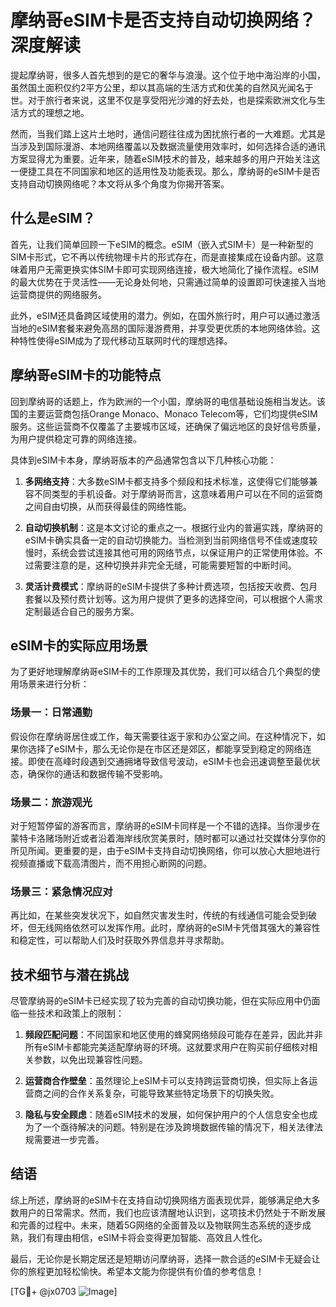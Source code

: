 # 摩纳哥eSIM卡是否支持自动切换网络？深度解读

提起摩纳哥，很多人首先想到的是它的奢华与浪漫。这个位于地中海沿岸的小国，虽然国土面积仅约2平方公里，却以其高端的生活方式和优美的自然风光闻名于世。对于旅行者来说，这里不仅是享受阳光沙滩的好去处，也是探索欧洲文化与生活方式的理想之地。

然而，当我们踏上这片土地时，通信问题往往成为困扰旅行者的一大难题。尤其是当涉及到国际漫游、本地网络覆盖以及数据流量使用效率时，如何选择合适的通讯方案显得尤为重要。近年来，随着eSIM技术的普及，越来越多的用户开始关注这一便捷工具在不同国家和地区的适用性及功能表现。那么，摩纳哥的eSIM卡是否支持自动切换网络呢？本文将从多个角度为你揭开答案。

## 什么是eSIM？

首先，让我们简单回顾一下eSIM的概念。eSIM（嵌入式SIM卡）是一种新型的SIM卡形式，它不再以传统物理卡片的形式存在，而是直接集成在设备内部。这意味着用户无需更换实体SIM卡即可实现网络连接，极大地简化了操作流程。eSIM的最大优势在于灵活性——无论身处何地，只需通过简单的设置即可快速接入当地运营商提供的网络服务。

此外，eSIM还具备跨区域使用的潜力。例如，在国外旅行时，用户可以通过激活当地的eSIM套餐来避免高昂的国际漫游费用，并享受更优质的本地网络体验。这种特性使得eSIM成为了现代移动互联网时代的理想选择。

## 摩纳哥eSIM卡的功能特点

回到摩纳哥的话题上，作为欧洲的一个小国，摩纳哥的电信基础设施相当发达。该国的主要运营商包括Orange Monaco、Monaco Telecom等，它们均提供eSIM服务。这些运营商不仅覆盖了主要城市区域，还确保了偏远地区的良好信号质量，为用户提供稳定可靠的网络连接。

具体到eSIM卡本身，摩纳哥版本的产品通常包含以下几种核心功能：

1. **多网络支持**：大多数eSIM卡都支持多个频段和技术标准，这使得它们能够兼容不同类型的手机设备。对于摩纳哥而言，这意味着用户可以在不同的运营商之间自由切换，从而获得最佳的网络性能。

2. **自动切换机制**：这是本文讨论的重点之一。根据行业内的普遍实践，摩纳哥的eSIM卡确实具备一定的自动切换能力。当检测到当前网络信号不佳或速度较慢时，系统会尝试连接其他可用的网络节点，以保证用户的正常使用体验。不过需要注意的是，这种切换并非完全无缝，可能需要短暂的中断时间。

3. **灵活计费模式**：摩纳哥的eSIM卡提供了多种计费选项，包括按天收费、包月套餐以及预付费计划等。这为用户提供了更多的选择空间，可以根据个人需求定制最适合自己的服务方案。

## eSIM卡的实际应用场景

为了更好地理解摩纳哥eSIM卡的工作原理及其优势，我们可以结合几个典型的使用场景来进行分析：

### 场景一：日常通勤

假设你在摩纳哥居住或工作，每天需要往返于家和办公室之间。在这种情况下，如果你选择了eSIM卡，那么无论你是在市区还是郊区，都能享受到稳定的网络连接。即使在高峰时段遇到交通拥堵导致信号波动，eSIM卡也会迅速调整至最优状态，确保你的通话和数据传输不受影响。

### 场景二：旅游观光

对于短暂停留的游客而言，摩纳哥的eSIM卡同样是一个不错的选择。当你漫步在蒙特卡洛赌场附近或者沿着海岸线欣赏美景时，随时都可以通过社交媒体分享你的所见所闻。更重要的是，由于eSIM卡支持自动切换网络，你可以放心大胆地进行视频直播或下载高清图片，而不用担心断网的问题。

### 场景三：紧急情况应对

再比如，在某些突发状况下，如自然灾害发生时，传统的有线通信可能会受到破坏，但无线网络依然可以发挥作用。此时，摩纳哥的eSIM卡凭借其强大的兼容性和稳定性，可以帮助人们及时获取外界信息并寻求帮助。

## 技术细节与潜在挑战

尽管摩纳哥的eSIM卡已经实现了较为完善的自动切换功能，但在实际应用中仍面临一些技术和政策上的限制：

1. **频段匹配问题**：不同国家和地区使用的蜂窝网络频段可能存在差异，因此并非所有eSIM卡都能完美适配摩纳哥的环境。这就要求用户在购买前仔细核对相关参数，以免出现兼容性问题。

2. **运营商合作壁垒**：虽然理论上eSIM卡可以支持跨运营商切换，但实际上各运营商之间的合作关系复杂，可能导致某些特定场景下的切换失败。

3. **隐私与安全顾虑**：随着eSIM技术的发展，如何保护用户的个人信息安全也成为了一个亟待解决的问题。特别是在涉及跨境数据传输的情况下，相关法律法规需要进一步完善。

## 结语

综上所述，摩纳哥的eSIM卡在支持自动切换网络方面表现优异，能够满足绝大多数用户的日常需求。然而，我们也应该清醒地认识到，这项技术仍然处于不断发展和完善的过程中。未来，随着5G网络的全面普及以及物联网生态系统的逐步成熟，我们有理由相信，eSIM卡将会变得更加智能、高效且人性化。

最后，无论你是长期定居还是短期访问摩纳哥，选择一款合适的eSIM卡无疑会让你的旅程更加轻松愉快。希望本文能为你提供有价值的参考信息！

[TG💪+ @jx0703 ![Image](https://github.com/user-attachments/assets/dbca1d08-cadb-493c-b0ec-ad6f7a83f270)]